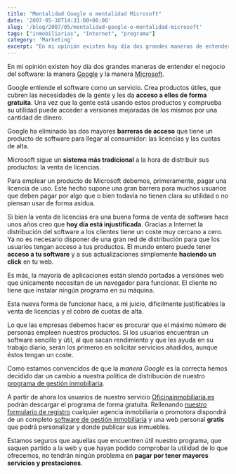 ```yaml
---
title: "Mentalidad Google o mentalidad Microsoft"
date: '2007-05-30T14:31:00+00:00'
slug: '/blog/2007/05/mentalidad-google-o-mentalidad-microsoft'
tags: ["inmobiliarias", "Internet", "programa"]
category: 'Marketing'
excerpt: "En mi opinión existen hoy día dos grandes maneras de entender el negocio del software: la manera [Google]( y la manera [Microsoft]( entiende el sof..."
---
```

En mi opinión existen hoy día dos grandes maneras de entender el negocio del software: la manera [Google](http://www.google.es) y la manera [Microsoft](http://www.microsoft.es).

Google entiende el software como un servicio. Crea productos útiles, que cubren las necesidades de la gente y les da **acceso a ellos de forma gratuita**. Una vez que la gente está usando estos productos y comprueba su utilidad puede acceder a versiones mejoradas de los mismos por una cantidad de dinero.

Google ha eliminado las dos mayores **barreras de acceso** que tiene un producto de software para llegar al consumidor: las licencias y las cuotas de alta.

Microsoft sigue un **sistema más tradicional** a la hora de distribuir sus productos: la venta de licencias.

Para emplear un producto de Microsoft debemos, primeramente, pagar una licencia de uso. Este hecho supone una gran barrera para muchos usuarios que deben pagar por algo que o bien todavía no tienen clara su utilidad o no piensan usar de forma asídua.

Si bien la venta de licencias era una buena forma de venta de software hace unos años creo que **hoy día está injustificada**. Gracias a Internet la distribución del software a los clientes tiene un coste muy cercano a cero. Ya no es necesario disponer de una gran red de distribución para que los usuarios tengan acceso a tus productos. El mundo entero puede tener **acceso a tu software** y a sus actualizaciones simplemente **haciendo un click** en tu web.

Es más, la mayoría de aplicaciones están siendo portadas a versiónes web que únicamente necesitan de un navegador para funcionar. El cliente no tiene que instalar ningún programa en su máquina.

Esta nueva forma de funcionar hace, a mi juicio, dificilmente justificables la venta de licencias y el cobro de cuotas de alta.

Lo que las empresas debemos hacer es procurar que el máximo número de personas empleen nuestros productos. Si los usuarios encuentran un software sencillo y útil, al que sacan rendimiento y que les ayuda en su trabajo diario, serán los primeros en solicitar servicios añadidos, aunque éstos tengan un coste.

Como estamos convencidos de que la _manera Google_ es la correcta hemos decidido dar un cambio a nuestra política de distribución de nuestro [programa de gestión inmobiliaria](http://www.gestioninmuebles.es).

A partir de ahora los usuarios de nuestro servicio [Oficinainmobiliaria.es](http://www.oficinainmobiliaria.es) podrán descargar el programa de forma gratuita. Rellenando [nuestro formulario de registro](http://www.oficinainmobiliaria.es/registrar.php) cualquier agencia inmobiliaria o promotora dispondrá de un completo [software de gestión inmobiliaria](http://www.gestioninmuebles.es) y una web personal **gratis** que podrá personalizar y donde publicar sus inmuebles.

Estamos seguros que aquellas que encuentren útil nuestro programa, que saquen partido a la web y que hayan podido comprobar la utilidad de lo que ofrecemos, no tendrán ningún problema en **pagar por tener mayores servicios y prestaciones**.


